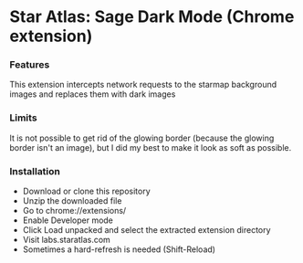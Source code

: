 # **Star Atlas: Sage Dark Mode** (Chrome extension)

### **Features**
This extension intercepts network requests to the starmap background images and replaces them with dark images

### Limits
It is not possible to get rid of the glowing border (because the glowing border isn't an image), but I did my best to make it look as soft as possible.

### Installation
- Download or clone this repository
- Unzip the downloaded file
- Go to chrome://extensions/
- Enable Developer mode
- Click Load unpacked and select the extracted extension directory
- Visit labs.staratlas.com
- Sometimes a hard-refresh is needed (Shift-Reload)
